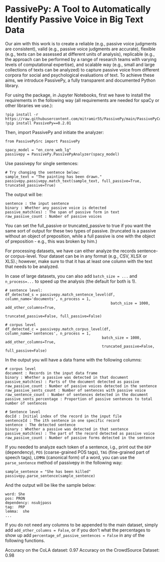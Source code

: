 # PassivePy: A Tool to Automatically Identify Passive Voice in Big Text Data


Our aim with this work is to create a reliable (e.g., passive voice judgments are consistent), valid (e.g., passive voice judgments are accurate), flexible (e.g., texts can be assessed at different units of analysis), replicable (e.g., the approach can be performed by a range of research teams with varying levels of computational expertise), and scalable way (e.g., small and large collections of texts can be analyzed) to capture passive voice from different corpora for social and psychological evaluations of text. To achieve these aims, we introduce PassivePy, a fully transparent and documented Python library.

For using the package, in Jupyter Notebooks, first we have to install the requirements in the following way (all requirements are needed for spaCy or other libraries we use.):
```
!pip install -r https://raw.githubusercontent.com/mitramir55/PassivePy/main/PassivePyCode/PassivePySrc/requirements_lg.txt
!pip install PassivePy==0.2.01

```
Then, import PassivePy and initiate the analyzer:

```
from PassivePySrc import PassivePy

spacy_model = "en_core_web_lg"
passivepy = PassivePy.PassivePyAnalyzer(spacy_model)
```
Use passivepy for single sentences:
```
# Try changing the sentence below:
sample_text = "The painting has been drawn."
passivepy.passivepy.match_text(sample_text, full_passive=True, truncated_passive=True)
```
The output will be:
```
sentence : the input sentence
binary : Whether any passive voice is detected 
passive_match(es) : The span of passive form in text
raw_passive_count : Number of passive voices
```
You can set the full_passive or truncated_passive to true if you want the same sort of output for these two types of passive. (truncated is a passive without an object of preposition, while a full passive is one with the object of preposition - e.g., this was broken by him.)


For processing datasets, we have can either analyze the records sentence- or corpus-level. Your dataset can be in any format (e.g., CSV, XLSX or XLS).; however, make sure to that it has at least one column with the text that needs to be analyzed.

In case of large datasets, you can also add `batch_size = ...` and `n_process=...` to speed up the analysis (the default for both is 1).


``` 
# sentence level:
df_detected_s = passivepy.match_sentence_level(df, column_name='documents', n_process = 1,
                                                batch_size = 1000, add_other_columns=True,
                                                truncated_passive=False, full_passive=False)

# corpus level
df_detected_c = passivepy.match_corpus_level(df, column_name='sentences', n_process = 1,
                                            batch_size = 1000, add_other_columns=True,
                                            truncated_passive=False, full_passive=False)
```
In the output you will have a data frame with the following columns:

```
# corpus level
document : Records in the input data frame
binary : Whether a passive was detected in that document
passive_match(es) : Parts of the document detected as passive
raw_passive_count : Number of passive voices detected in the sentence
raw_passive_sents_count : Number of sentences with passive voice
raw_sentence_count : Number of sentences detected in the document
passive_sents_percentage : Proportion of passive sentences to total number of sentences

# Sentence level
docId : Initial index of the record in the input file
sentenceId : The ith sentence in one specific record
sentence : The detected sentence
binary : Whether a passive was detected in that sentence
passive_match(es) : The part of the record detected as passive voice
raw_passive_count : Number of passive forms detected in the sentence

```

If you needed to analyze each token of a sentence, i.g., print out the `DEP` (dependency), `POS` (coarse-grained POS tags), `TAG` (fine-grained part of speech tags), `LEMMA` (canonical form) of a word,  you can use the `parse_sentence` method of passivepy in the following way:

```
sample_sentence = "She has been killed"
passivepy.parse_sentence(sample_sentence)
```
And the output will be like the sample below:
```
word: She 
pos: PRON 
dependency: nsubjpass 
tag:  PRP 
lemma:  she
...
```



If you do not need any columns to be appended to the main dataset, simply add `add_other_columns = False`, or if you don't what the percentages to show up add `percentage_of_passive_sentences = False` in any of the following functions.


Accuracy on the CoLA dataset: 0.97
Accuracy on the CrowdSource Dataset: 0.98
